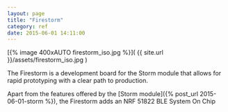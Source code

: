 ```yaml
---
layout: page
title: "Firestorm"
category: ref
date: 2015-06-01 14:11:00
---
```


[{% image 400xAUTO firestorm_iso.jpg %}]( {{ site.url }}/assets/firestorm_iso.jpg )

The Firestorm is a development board for the Storm module that allows for rapid prototyping with a clear path to production.

Apart from the features offered by the [Storm module]({% post_url 2015-06-01-storm %}), the Firestorm adds an NRF 51822 BLE System On Chip
